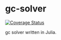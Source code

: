 # gc-solver

[![Coverage Status](https://coveralls.io/repos/github/meyer-lab/gcSolver.jl/badge.svg?branch=master)](https://coveralls.io/github/meyer-lab/gcSolver.jl?branch=master)

gc solver written in Julia.
